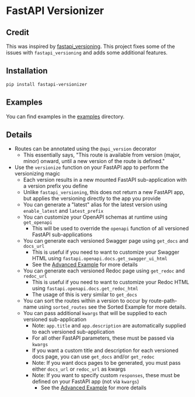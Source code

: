 # FastAPI Versionizer

## Credit
This was inspired by [fastapi_versioning](https://github.com/DeanWay/fastapi-versioning).
This project fixes some of the issues with `fastapi_versioning` and adds some additional features.

## Installation
`pip install fastapi-versionizer`

## Examples
You can find examples in the [examples](https://github.com/alexschimpf/fastapi-versionizer/tree/main/examples) directory.

## Details
- Routes can be annotated using the `@api_version` decorator
  - This essentially says, "This route is available from version (major, minor) onward, until a new version of the route is defined."
- Use the `versionize` function on your FastAPI app to perform the versionizing magic
  - Each version results in a new mounted FastAPI sub-application with a version prefix you define
  - Unlike `fastapi_versioning`, this does not return a new FastAPI app, but applies the versioning directly to the app you provide
  - You can generate a "latest" alias for the latest version using `enable_latest` and `latest_prefix`
  - You can customize your OpenAPI schemas at runtime using `get_openapi`
    - This will be used to override the `openapi` function of all versioned FastAPI sub-applications
  - You can generate each versioned Swagger page using `get_docs` and `docs_url`
    - This is useful if you need to want to customize your Swagger HTML using `fastapi.openapi.docs.get_swagger_ui_html`
    - See the [Advanced Example](https://github.com/alexschimpf/fastapi-versionizer/tree/main/examples/advanced.py) for more details
  - You can generate each versioned Redoc page using `get_redoc` and `redoc_url`
    - This is useful if you need to want to customize your Redoc HTML using `fastapi.openapi.docs.get_redoc_html`
    - The usage of this is very similar to `get_docs`
  - You can sort the routes within a version to occur by route-path-name using `sorted_routes` see 
    the Sorted Example for more details.
  - You can pass additional `kwargs` that will be supplied to each versioned sub-application
    - Note: `app.title` and `app.description` are automatically supplied to each versioned sub-application
    - For all other FastAPI parameters, these must be passed via `kwargs`
    - If you want a custom title and description for each versioned docs page, you can use `get_docs` and/or `get_redoc`
    - Note: If you want docs pages to be generated, you must pass either `docs_url` or `redoc_url` as kwargs
    - Note: If you want to specify custom `responses`, these must be defined on your FastAPI app (not via `kwargs`)
      - See the [Advanced Example](https://github.com/alexschimpf/fastapi-versionizer/tree/main/examples/advanced.py) for more details

